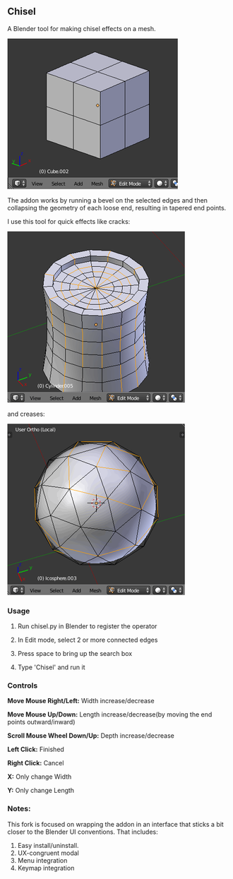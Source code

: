 ## Chisel

A Blender tool for making chisel effects on a mesh.

![Chisel demo](/cube_demo.gif)

The addon works by running a bevel on the selected edges and then collapsing the geometry of each loose end, resulting in tapered end points.

I use this tool for quick effects like cracks:

![Log demo](/log_demo.gif)

and creases:

![Subsurf demo](/subsurf_demo.gif)

### Usage

1. Run chisel.py in Blender to register the operator

1. In Edit mode, select 2 or more connected edges

1. Press space to bring up the search box

1. Type 'Chisel' and run it

### Controls

**Move Mouse Right/Left:** Width increase/decrease

**Move Mouse Up/Down:** Length increase/decrease(by moving the end points outward/inward)

**Scroll Mouse Wheel Down/Up:** Depth increase/decrease

**Left Click:** Finished

**Right Click:** Cancel

**X:** Only change Width

**Y:** Only change Length

### Notes:

This fork is focused on wrapping the addon in an interface that sticks a bit closer to the Blender UI conventions. That includes:

1. Easy install/uninstall.
2. UX-congruent modal
3. Menu integration
4. Keymap integration
